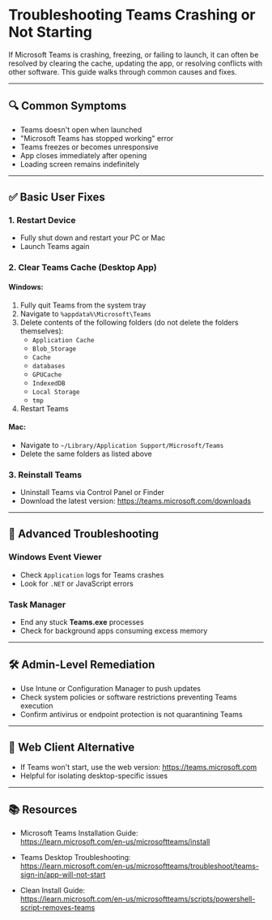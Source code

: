 # Troubleshooting Teams Crashing or Not Starting

If Microsoft Teams is crashing, freezing, or failing to launch, it can often be resolved by clearing the cache, updating the app, or resolving conflicts with other software. This guide walks through common causes and fixes.

---

## 🔍 Common Symptoms

- Teams doesn't open when launched
- "Microsoft Teams has stopped working" error
- Teams freezes or becomes unresponsive
- App closes immediately after opening
- Loading screen remains indefinitely

---

## ✅ Basic User Fixes

### 1. Restart Device

- Fully shut down and restart your PC or Mac
- Launch Teams again

### 2. Clear Teams Cache (Desktop App)

#### Windows:
1. Fully quit Teams from the system tray
2. Navigate to `%appdata%\Microsoft\Teams`
3. Delete contents of the following folders (do not delete the folders themselves):
   - `Application Cache`
   - `Blob_Storage`
   - `Cache`
   - `databases`
   - `GPUCache`
   - `IndexedDB`
   - `Local Storage`
   - `tmp`
4. Restart Teams

#### Mac:
- Navigate to `~/Library/Application Support/Microsoft/Teams`
- Delete the same folders as listed above

### 3. Reinstall Teams

- Uninstall Teams via Control Panel or Finder
- Download the latest version: https://teams.microsoft.com/downloads

---

## 🧪 Advanced Troubleshooting

### Windows Event Viewer

- Check `Application` logs for Teams crashes
- Look for `.NET` or JavaScript errors

### Task Manager

- End any stuck **Teams.exe** processes
- Check for background apps consuming excess memory

---

## 🛠 Admin-Level Remediation

- Use Intune or Configuration Manager to push updates
- Check system policies or software restrictions preventing Teams execution
- Confirm antivirus or endpoint protection is not quarantining Teams

---

## 🔄 Web Client Alternative

- If Teams won't start, use the web version: https://teams.microsoft.com
- Helpful for isolating desktop-specific issues

---

## 📚 Resources

- Microsoft Teams Installation Guide:  
  https://learn.microsoft.com/en-us/microsoftteams/install

- Teams Desktop Troubleshooting:  
  https://learn.microsoft.com/en-us/microsoftteams/troubleshoot/teams-sign-in/app-will-not-start

- Clean Install Guide:  
  https://learn.microsoft.com/en-us/microsoftteams/scripts/powershell-script-removes-teams